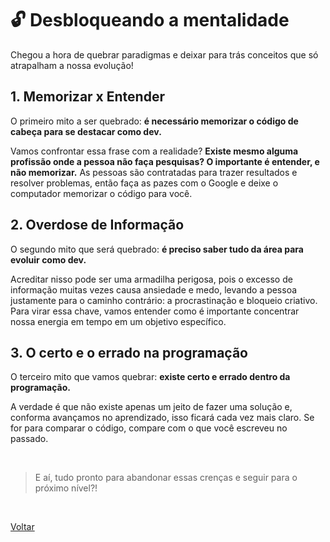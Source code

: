 # 🔓 Desbloqueando a mentalidade

Chegou a hora de quebrar paradigmas e deixar para trás conceitos que só atrapalham a nossa evolução!

## 1. Memorizar x Entender

O primeiro mito a ser quebrado: **é necessário memorizar o código de cabeça para se destacar como dev.**

Vamos confrontar essa frase com a realidade? **Existe mesmo alguma profissão onde a pessoa não faça pesquisas? O importante é entender, e não memorizar.** As pessoas são contratadas para trazer resultados e resolver problemas, então faça as pazes com o Google e deixe o computador memorizar o código para você.

## 2. Overdose de Informação

O segundo mito que será quebrado: **é preciso saber tudo da área para evoluir como dev.**

Acreditar nisso pode ser uma armadilha perigosa, pois o excesso de informação muitas vezes causa ansiedade e medo, levando a pessoa justamente para o caminho contrário: a procrastinação e bloqueio criativo. Para virar essa chave, vamos entender como é importante concentrar nossa energia em tempo em um objetivo específico.

## 3. O certo e o errado na programação

O terceiro mito que vamos quebrar: **existe certo e errado dentro da programação.**

A verdade é que não existe apenas um jeito de fazer uma solução e, conforma avançamos no aprendizado, isso ficará cada vez mais claro. Se for para comparar o código, compare com o que você escreveu no passado.

<br>

> E aí, tudo pronto para abandonar essas crenças e seguir para o próximo nível?!

<br>

<a href="./README.md">Voltar</a>
